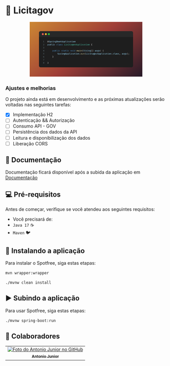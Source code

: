 # 📰 Licitagov
 
<div style="margin: auto; width:70%">
    <img style="max-width: 100%" src="cover-image.png" alt="exemplo imagem">
</div>

### Ajustes e melhorias

O projeto ainda está em desenvolvimento e as próximas atualizações serão voltadas nas seguintes tarefas:

- [X] Implementação H2
- [ ] Autenticação && Autorização
- [ ] Consumo API - GOV
- [ ] Persistência dos dados da API
- [ ] Leitura e disponibilização dos dados
- [ ] Liberação CORS

## 📃 Documentação

Documentação ficará disponível após a subida da aplicação em <a href="http://localhost:8080/documentation"> Documentação </a>

## 💻 Pré-requisitos

Antes de começar, verifique se você atendeu aos seguintes requisitos:
* Você precisará de:  
*  `Java 17` ☕ 
*  `Maven`   🐦

## 🚀 Instalando a aplicação

Para instalar o Spotfree, siga estas etapas:

```
mvn wrapper:wrapper
```

```
./mvnw clean install
```

## ▶️ Subindo a aplicação

Para usar Spotfree, siga estas etapas:

```
./mvnw spring-boot:run
```


## 🤝 Colaboradores

<table>
  <tr>
    <td align="center">
      <a href="#">
        <img src="https://avatars.githubusercontent.com/u/62296308?s=400&u=d0d234f9342f71e91bdcf7b8cf6f4a257302546a&v=4" width="100px;" alt="Foto do Antonio Junior no GitHub"/><br>
        <sub>
          <b>Antonio Junior</b>
        </sub>
      </a>
    </td>
  </tr>
</table>
